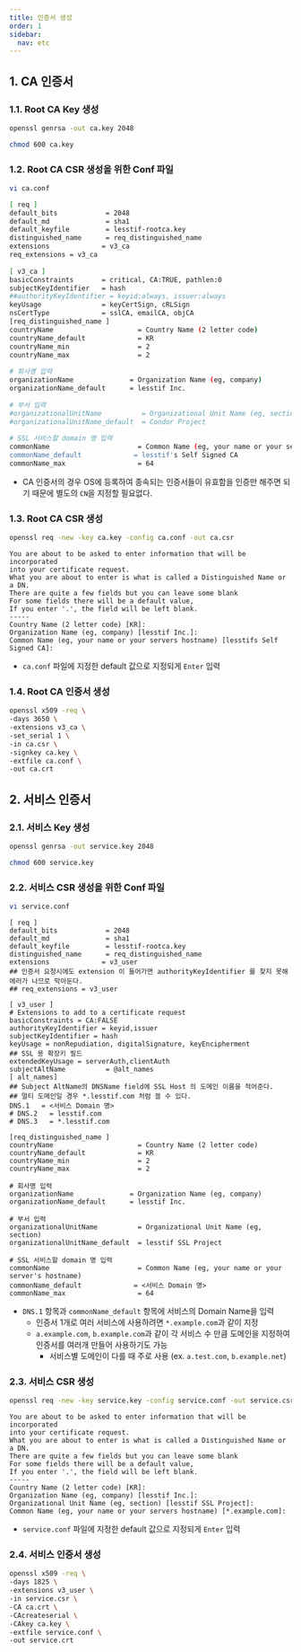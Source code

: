 ```yaml
---
title: 인증서 생성
order: 1
sidebar:
  nav: etc
---
```


## 1. CA 인증서

### 1.1. Root CA Key 생성

```bash
openssl genrsa -out ca.key 2048
```

```bash
chmod 600 ca.key
```



### 1.2. Root CA CSR 생성을 위한 Conf 파일

```bash
vi ca.conf
```

```bash
[ req ]
default_bits            = 2048
default_md              = sha1
default_keyfile         = lesstif-rootca.key
distinguished_name      = req_distinguished_name
extensions             = v3_ca
req_extensions = v3_ca
  
[ v3_ca ]
basicConstraints       = critical, CA:TRUE, pathlen:0
subjectKeyIdentifier   = hash
##authorityKeyIdentifier = keyid:always, issuer:always
keyUsage               = keyCertSign, cRLSign
nsCertType             = sslCA, emailCA, objCA
[req_distinguished_name ]
countryName                     = Country Name (2 letter code)
countryName_default             = KR
countryName_min                 = 2
countryName_max                 = 2
 
# 회사명 입력
organizationName              = Organization Name (eg, company)
organizationName_default      = lesstif Inc.
  
# 부서 입력
#organizationalUnitName          = Organizational Unit Name (eg, section)
#organizationalUnitName_default  = Condor Project
  
# SSL 서비스할 domain 명 입력
commonName                      = Common Name (eg, your name or your server's hostname)
commonName_default             = lesstif's Self Signed CA
commonName_max                  = 64
```

* CA 인증서의 경우 OS에 등록하여 종속되는 인증서들이 유효함을 인증만 해주면 되기 때문에 별도의 `CN`을 지정할 필요없다.



### 1.3. Root CA CSR 생성

```bash
openssl req -new -key ca.key -config ca.conf -out ca.csr
```

```
You are about to be asked to enter information that will be incorporated
into your certificate request.
What you are about to enter is what is called a Distinguished Name or a DN.
There are quite a few fields but you can leave some blank
For some fields there will be a default value,
If you enter '.', the field will be left blank.
-----
Country Name (2 letter code) [KR]:
Organization Name (eg, company) [lesstif Inc.]:
Common Name (eg, your name or your servers hostname) [lesstifs Self Signed CA]:
```

* `ca.conf` 파일에 지정한 default 값으로 지정되게 `Enter` 입력



### 1.4. Root CA 인증서 생성

```bash
openssl x509 -req \
-days 3650 \
-extensions v3_ca \
-set_serial 1 \
-in ca.csr \
-signkey ca.key \
-extfile ca.conf \
-out ca.crt
```



## 2. 서비스 인증서

### 2.1. 서비스 Key 생성

```bash
openssl genrsa -out service.key 2048
```

```bash
chmod 600 service.key
```



### 2.2. 서비스 CSR 생성을 위한 Conf 파일

```bash
vi service.conf
```

```
[ req ]
default_bits            = 2048
default_md              = sha1
default_keyfile         = lesstif-rootca.key
distinguished_name      = req_distinguished_name
extensions             = v3_user
## 인증서 요청시에도 extension 이 들어가면 authorityKeyIdentifier 를 찾지 못해 에러가 나므로 막아둔다.
## req_extensions = v3_user
 
[ v3_user ]
# Extensions to add to a certificate request
basicConstraints = CA:FALSE
authorityKeyIdentifier = keyid,issuer
subjectKeyIdentifier = hash
keyUsage = nonRepudiation, digitalSignature, keyEncipherment
## SSL 용 확장키 필드
extendedKeyUsage = serverAuth,clientAuth
subjectAltName          = @alt_names
[ alt_names]
## Subject AltName의 DNSName field에 SSL Host 의 도메인 이름을 적어준다.
## 멀티 도메인일 경우 *.lesstif.com 처럼 쓸 수 있다.
DNS.1   = <서비스 Domain 명>
# DNS.2   = lesstif.com
# DNS.3   = *.lesstif.com
 
[req_distinguished_name ]
countryName                     = Country Name (2 letter code)
countryName_default             = KR
countryName_min                 = 2
countryName_max                 = 2
 
# 회사명 입력
organizationName              = Organization Name (eg, company)
organizationName_default      = lesstif Inc.
  
# 부서 입력
organizationalUnitName          = Organizational Unit Name (eg, section)
organizationalUnitName_default  = lesstif SSL Project
  
# SSL 서비스할 domain 명 입력
commonName                      = Common Name (eg, your name or your server's hostname)
commonName_default             = <서비스 Domain 명>
commonName_max                  = 64
```

* `DNS.1` 항목과 `commonName_default` 항목에 서비스의 Domain Name을 입력
  * 인증서 1개로 여러 서비스에 사용하려면 `*.example.com`과 같이 지정
  * `a.example.com`, `b.example.com`과 같이 각 서비스 수 만큼 도메인을 지정하여 인증서를 여러개 만들어 사용하기도 가능
    * 서비스별 도메인이 다를 때 주로 사용 (ex. `a.test.com`, `b.example.net`)




### 2.3. 서비스 CSR 생성

```bash
openssl req -new -key service.key -config service.conf -out service.csr
```

```
You are about to be asked to enter information that will be incorporated
into your certificate request.
What you are about to enter is what is called a Distinguished Name or a DN.
There are quite a few fields but you can leave some blank
For some fields there will be a default value,
If you enter '.', the field will be left blank.
-----
Country Name (2 letter code) [KR]:
Organization Name (eg, company) [lesstif Inc.]:
Organizational Unit Name (eg, section) [lesstif SSL Project]:
Common Name (eg, your name or your servers hostname) [*.example.com]:
```

* `service.conf` 파일에 지정한 default 값으로 지정되게 `Enter` 입력



### 2.4. 서비스 인증서 생성

```bash
openssl x509 -req \
-days 1825 \
-extensions v3_user \
-in service.csr \
-CA ca.crt \
-CAcreateserial \
-CAkey ca.key \
-extfile service.conf \
-out service.crt
```
